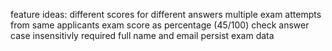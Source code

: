 feature ideas:
different scores for different answers
multiple exam attempts from same applicants
exam score as percentage (45/100)
check answer case insensitivly
required full name and email
persist exam data

